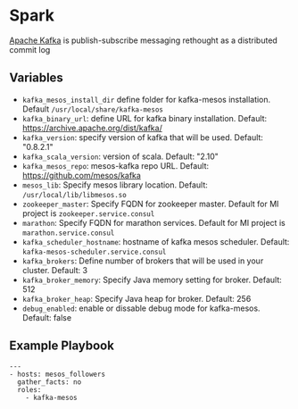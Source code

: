 # Spark

[Apache Kafka](https://kafka.apache.org) is publish-subscribe messaging rethought as a distributed commit log

## Variables

- `kafka_mesos_install_dir` define folder for kafka-mesos installation. Default `/usr/local/share/kafka-mesos`
- `kafka_binary_url`: define URL for kafka binary installation. Default: https://archive.apache.org/dist/kafka/
- `kafka_version`: specify version of kafka that will be used. Default: "0.8.2.1"
- `kafka_scala_version`: version of scala. Default: "2.10"
- `kafka_mesos_repo`: mesos-kafka repo URL. Default: https://github.com/mesos/kafka
- `mesos_lib`: Specify mesos library location. Default: `/usr/local/lib/libmesos.so`
- `zookeeper_master`: Specify FQDN for zookeeper master. Default for MI project is `zookeeper.service.consul`
- `marathon`: Specify FQDN for marathon services. Default for MI project is `marathon.service.consul`
- `kafka_scheduler_hostname`: hostname of kafka mesos scheduler. Default: `kafka-mesos-scheduler.service.consul`
- `kafka_brokers`: Define number of brokers that will be used in your cluster. Default: 3
- `kafka_broker_memory`: Specify Java memory setting for broker. Default: 512
- `kafka_broker_heap`: Specify Java heap for broker. Default: 256 
- `debug_enabled`: enable or dissable debug mode for kafka-mesos. Default: false

## Example Playbook

    ---
    - hosts: mesos_followers
      gather_facts: no
      roles:
        - kafka-mesos
